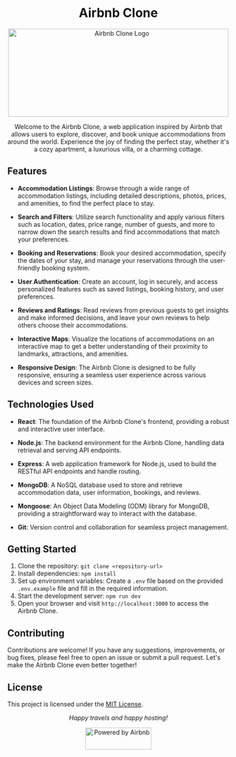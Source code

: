 <h1 align="center">Airbnb Clone</h1>

<p align="center">
  <img src="https://image.pngaaa.com/825/2248825-middle.png" alt="Airbnb Clone Logo" width="500" height="200">
</p>

<p align="center">Welcome to the Airbnb Clone, a web application inspired by Airbnb that allows users to explore, discover, and book unique accommodations from around the world. Experience the joy of finding the perfect stay, whether it's a cozy apartment, a luxurious villa, or a charming cottage.</p>

## Features

- **Accommodation Listings**: Browse through a wide range of accommodation listings, including detailed descriptions, photos, prices, and amenities, to find the perfect place to stay.

- **Search and Filters**: Utilize search functionality and apply various filters such as location, dates, price range, number of guests, and more to narrow down the search results and find accommodations that match your preferences.

- **Booking and Reservations**: Book your desired accommodation, specify the dates of your stay, and manage your reservations through the user-friendly booking system.

- **User Authentication**: Create an account, log in securely, and access personalized features such as saved listings, booking history, and user preferences.

- **Reviews and Ratings**: Read reviews from previous guests to get insights and make informed decisions, and leave your own reviews to help others choose their accommodations.

- **Interactive Maps**: Visualize the locations of accommodations on an interactive map to get a better understanding of their proximity to landmarks, attractions, and amenities.

- **Responsive Design**: The Airbnb Clone is designed to be fully responsive, ensuring a seamless user experience across various devices and screen sizes.

## Technologies Used

- **React**: The foundation of the Airbnb Clone's frontend, providing a robust and interactive user interface.

- **Node.js**: The backend environment for the Airbnb Clone, handling data retrieval and serving API endpoints.

- **Express**: A web application framework for Node.js, used to build the RESTful API endpoints and handle routing.

- **MongoDB**: A NoSQL database used to store and retrieve accommodation data, user information, bookings, and reviews.

- **Mongoose**: An Object Data Modeling (ODM) library for MongoDB, providing a straightforward way to interact with the database.

- **Git**: Version control and collaboration for seamless project management.

## Getting Started

1. Clone the repository: `git clone <repository-url>`
2. Install dependencies: `npm install`
3. Set up environment variables: Create a `.env` file based on the provided `.env.example` file and fill in the required information.
4. Start the development server: `npm run dev`
5. Open your browser and visit `http://localhost:3000` to access the Airbnb Clone.

## Contributing

Contributions are welcome! If you have any suggestions, improvements, or bug fixes, please feel free to open an issue or submit a pull request. Let's make the Airbnb Clone even better together!

## License

This project is licensed under the [MIT License](LICENSE).

<p align="center">
  <em>Happy travels and happy hosting!</em>
</p>
<p align="center">
  <img src="airbnb-powered-by.png" alt="Powered by Airbnb" width="150" height="50">
</p>
